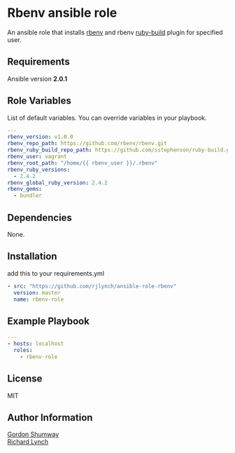 Rbenv ansible role
=========
An ansible role that installs [rbenv](https://github.com/rbenv/rbenv) and rbenv [ruby-build](https://github.com/rbenv/ruby-build) plugin for specified user.

Requirements
------------

Ansible version **2.0.1**

Role Variables
--------------
List of default variables. You can override variables in your playbook.
```yaml
---
rbenv_version: v1.0.0
rbenv_repo_path: https://github.com/rbenv/rbenv.git
rbenv_ruby_build_repo_path: https://github.com/sstephenson/ruby-build.git
rbenv_user: vagrant
rbenv_root_path: "/home/{{ rbenv_user }}/.rbenv"
rbenv_ruby_versions:
  - 2.4.2
rbenv_global_ruby_version: 2.4.2
rbenv_gems:
  - bundler
```

Dependencies
------------

None.

Installation
------------
add this to your requirements.yml
```yaml
- src: "https://github.com/rjlynch/ansible-role-rbenv"
  version: master
  name: rbenv-role
```

Example Playbook
----------------
```yaml
---
- hosts: localhost
  roles:
	- rbenv-role
```

License
-------

MIT

Author Information
------------------

[Gordon Shumway](https://github.com/spitfast/)  
[Richard Lynch](https://github.com/rjlynch/)

